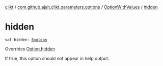 [clikt](../../index.md) / [com.github.ajalt.clikt.parameters.options](../index.md) / [OptionWithValues](index.md) / [hidden](./hidden.md)

# hidden

`val hidden: `[`Boolean`](https://kotlinlang.org/api/latest/jvm/stdlib/kotlin/-boolean/index.html)

Overrides [Option.hidden](../-option/hidden.md)

If true, this option should not appear in help output.

